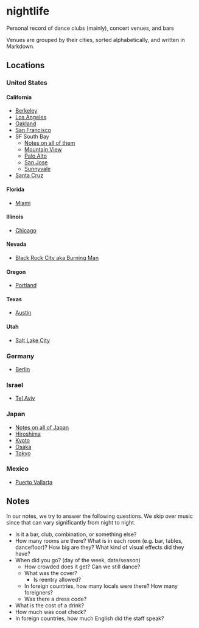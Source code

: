 # nightlife
Personal record of dance clubs (mainly), concert venues, and bars

Venues are grouped by their cities, sorted alphabetically, and written in Markdown.

## Locations
### United States
#### California
- [Berkeley](cities/california_berkeley.md)
- [Los Angeles](cities/california_los-angeles.md)
- [Oakland](cities/california_oakland.md)
- [San Francisco](cities/california_san-francisco.md)
- SF South Bay
    - [Notes on all of them](cities/california_sf-south-bay-notes.md)
    - [Mountain View](cities/california_mountain-view.md)
    - [Palo Alto](cities/california_palo-alto.md)
    - [San Jose](cities/california_san-jose.md)
    - [Sunnyvale](cities/california_sunnyvale.md)
- [Santa Cruz](cities/california_santa-cruz.md)

#### Florida
- [Miami](cities/florida_miami.md)

#### Illinois
- [Chicago](cities/illinois_chicago.md)

#### Nevada
- [Black Rock City aka Burning Man](cities/nevada_black-rock-city.md)

#### Oregon
- [Portland](cities/oregon_portland.md)

#### Texas
- [Austin](cities/texas_austin.md)

#### Utah
- [Salt Lake City](cities/utah_salt-lake-city.md)

### Germany
- [Berlin](cities/germany_berlin.md)

### Israel
- [Tel Aviv](cities/israel_tel-aviv.md)

### Japan
- [Notes on all of Japan](cities/japan_notes.md)
- [Hiroshima](cities/japan_hiroshima.md)
- [Kyoto](cities/japan_kyoto.md)
- [Osaka](cities/japan_osaka.md)
- [Tokyo](cities/japan_tokyo.md)

### Mexico
- [Puerto Vallarta](cities/mexico_puerto-vallarta.md)

## Notes
In our notes, we try to answer the following questions. We skip over music since that can vary significantly from night to night.

- Is it a bar, club, combination, or something else?
- How many rooms are there? What is in each room (e.g. bar, tables, dancefloor)? How big are they? What kind of visual effects did they have?
- When did you go? (day of the week, date/season)
    - How crowded does it get? Can we still dance?
    - What was the cover?
        - Is reentry allowed?
    - In foreign countries, how many locals were there? How many foreigners?
    - Was there a dress code?
- What is the cost of a drink?
- How much was coat check?
- In foreign countries, how much English did the staff speak?
